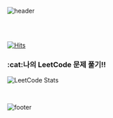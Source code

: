 ![header](https://capsule-render.vercel.app/api?type=waving&color=gradient&height=250&section=header&text=WELCOME%20&fontSize=90&fontAlign=70&fontAlignY=40)

<br>
<br>

[![Hits](https://hits.seeyoufarm.com/api/count/incr/badge.svg?url=https%3A%2F%2Fgithub.com%2Fju0718%2FProblem_solving_Backjoon.git&count_bg=%23EF57F9&title_bg=%237501A0&icon=&icon_color=%23E7E7E7&title=hits&edge_flat=false)](https://hits.seeyoufarm.com)

<h3>:cat:나의 LeetCode 문제 풀기!!</h3>

![LeetCode Stats](https://leetcard.jacoblin.cool/ju0718?theme=unicorn&font=milonga%20Shoulders%20Text&ext=heatmap)

<br>

![footer](https://capsule-render.vercel.app/api?type=waving&color=gradient&height=100&section=footer&text=&fontSize=90)
